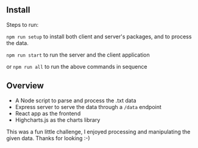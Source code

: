 ## Install

Steps to run:

`npm run setup` to install both client and server's packages, and to process the data.

`npm run start` to run the server and the client application

or `npm run all` to run the above commands in sequence

## Overview

- A Node script to parse and process the .txt data
- Express server to serve the data through a `/data` endpoint
- React app as the frontend
- Highcharts.js as the charts library

This was a fun little challenge, I enjoyed processing and manipulating the given data.
Thanks for looking :-)
